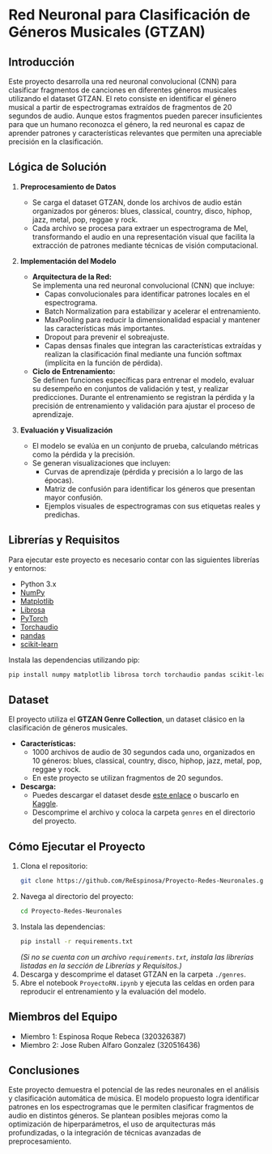 # Red Neuronal para Clasificación de Géneros Musicales (GTZAN)

## Introducción
Este proyecto desarrolla una red neuronal convolucional (CNN) para clasificar fragmentos de canciones en diferentes géneros musicales utilizando el dataset GTZAN. El reto consiste en identificar el género musical a partir de espectrogramas extraídos de fragmentos de 20 segundos de audio. Aunque estos fragmentos pueden parecer insuficientes para que un humano reconozca el género, la red neuronal es capaz de aprender patrones y características relevantes que permiten una apreciable precisión en la clasificación.

## Lógica de Solución
1. **Preprocesamiento de Datos**
   - Se carga el dataset GTZAN, donde los archivos de audio están organizados por géneros: blues, classical, country, disco, hiphop, jazz, metal, pop, reggae y rock.
   - Cada archivo se procesa para extraer un espectrograma de Mel, transformando el audio en una representación visual que facilita la extracción de patrones mediante técnicas de visión computacional.

2. **Implementación del Modelo**
   - **Arquitectura de la Red:**  
     Se implementa una red neuronal convolucional (CNN) que incluye:
     - Capas convolucionales para identificar patrones locales en el espectrograma.
     - Batch Normalization para estabilizar y acelerar el entrenamiento.
     - MaxPooling para reducir la dimensionalidad espacial y mantener las características más importantes.
     - Dropout para prevenir el sobreajuste.
     - Capas densas finales que integran las características extraídas y realizan la clasificación final mediante una función softmax (implícita en la función de pérdida).
   - **Ciclo de Entrenamiento:**  
     Se definen funciones específicas para entrenar el modelo, evaluar su desempeño en conjuntos de validación y test, y realizar predicciones. Durante el entrenamiento se registran la pérdida y la precisión de entrenamiento y validación para ajustar el proceso de aprendizaje.

3. **Evaluación y Visualización**
   - El modelo se evalúa en un conjunto de prueba, calculando métricas como la pérdida y la precisión.
   - Se generan visualizaciones que incluyen:
     - Curvas de aprendizaje (pérdida y precisión a lo largo de las épocas).
     - Matriz de confusión para identificar los géneros que presentan mayor confusión.
     - Ejemplos visuales de espectrogramas con sus etiquetas reales y predichas.

## Librerías y Requisitos
Para ejecutar este proyecto es necesario contar con las siguientes librerías y entornos:
- Python 3.x
- [NumPy](https://numpy.org/)
- [Matplotlib](https://matplotlib.org/)
- [Librosa](https://librosa.org/)
- [PyTorch](https://pytorch.org/)
- [Torchaudio](https://pytorch.org/audio/stable/index.html)
- [pandas](https://pandas.pydata.org/)
- [scikit-learn](https://scikit-learn.org/stable/)

Instala las dependencias utilizando pip:
```bash
pip install numpy matplotlib librosa torch torchaudio pandas scikit-learn
```

## Dataset
El proyecto utiliza el **GTZAN Genre Collection**, un dataset clásico en la clasificación de géneros musicales.  
- **Características:**  
  - 1000 archivos de audio de 30 segundos cada uno, organizados en 10 géneros: blues, classical, country, disco, hiphop, jazz, metal, pop, reggae y rock.
  - En este proyecto se utilizan fragmentos de 20 segundos.
- **Descarga:**  
  - Puedes descargar el dataset desde [este enlace](http://opihi.cs.uvic.ca/sound/genres.tar.gz) o buscarlo en [Kaggle](https://www.kaggle.com/datasets/andradaolteanu/gtzan-dataset-music-genre-classification).
  - Descomprime el archivo y coloca la carpeta `genres` en el directorio del proyecto.

## Cómo Ejecutar el Proyecto
1. Clona el repositorio:
   ```bash
   git clone https://github.com/ReEspinosa/Proyecto-Redes-Neuronales.git
   ```
2. Navega al directorio del proyecto:
   ```bash
   cd Proyecto-Redes-Neuronales
   ```
3. Instala las dependencias:
   ```bash
   pip install -r requirements.txt
   ```
   *(Si no se cuenta con un archivo `requirements.txt`, instala las librerías listadas en la sección de Librerías y Requisitos.)*
4. Descarga y descomprime el dataset GTZAN en la carpeta `./genres`.
5. Abre el notebook `ProyectoRN.ipynb` y ejecuta las celdas en orden para reproducir el entrenamiento y la evaluación del modelo.

## Miembros del Equipo
- Miembro 1: Espinosa Roque Rebeca (320326387)
- Miembro 2: Jose Ruben Alfaro Gonzalez (320516436)

## Conclusiones
Este proyecto demuestra el potencial de las redes neuronales en el análisis y clasificación automática de música. El modelo propuesto logra identificar patrones en los espectrogramas que le permiten clasificar fragmentos de audio en distintos géneros. Se plantean posibles mejoras como la optimización de hiperparámetros, el uso de arquitecturas más profundizadas, o la integración de técnicas avanzadas de preprocesamiento.
